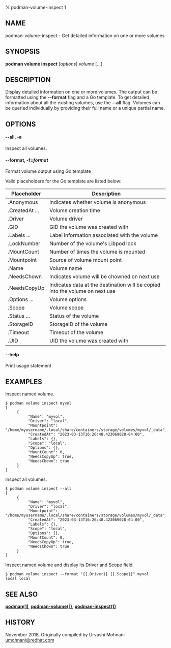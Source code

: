 % podman-volume-inspect 1

## NAME
podman\-volume\-inspect - Get detailed information on one or more volumes

## SYNOPSIS
**podman volume inspect** [*options*] *volume* [...]

## DESCRIPTION

Display detailed information on one or more volumes. The output can be formatted using
the **--format** flag and a Go template. To get detailed information about all the
existing volumes, use the **--all** flag.
Volumes can be queried individually by providing their full name or a unique partial name.


## OPTIONS

#### **--all**, **-a**

Inspect all volumes.

#### **--format**, **-f**=*format*

Format volume output using Go template

Valid placeholders for the Go template are listed below:

| **Placeholder**     | **Description**                                                             |
| ------------------- | --------------------------------------------------------------------------- |
| .Anonymous          | Indicates whether volume is anonymous                                       |
| .CreatedAt ...      | Volume creation time                                                        |
| .Driver             | Volume driver                                                               |
| .GID                | GID the volume was created with                                             |
| .Labels ...         | Label information associated with the volume                                |
| .LockNumber         | Number of the volume's Libpod lock                                          |
| .MountCount         | Number of times the volume is mounted                                       |
| .Mountpoint         | Source of volume mount point                                                |
| .Name               | Volume name                                                                 |
| .NeedsChown         | Indicates volume will be chowned on next use                                |
| .NeedsCopyUp        | Indicates data at the destination will be copied into the volume on next use|
| .Options ...        | Volume options                                                              |
| .Scope              | Volume scope                                                                |
| .Status ...         | Status of the volume                                                        |
| .StorageID          | StorageID of the volume                                                     |
| .Timeout            | Timeout of the volume                                                       |
| .UID                | UID the volume was created with                                             |

#### **--help**

Print usage statement


## EXAMPLES

Inspect named volume.
```
$ podman volume inspect myvol
[
     {
          "Name": "myvol",
          "Driver": "local",
          "Mountpoint": "/home/myusername/.local/share/containers/storage/volumes/myvol/_data",
          "CreatedAt": "2023-03-13T16:26:48.423069028-04:00",
          "Labels": {},
          "Scope": "local",
          "Options": {},
          "MountCount": 0,
          "NeedsCopyUp": true,
          "NeedsChown": true
     }
]
```

Inspect all volumes.
```
$ podman volume inspect --all
[
     {
          "Name": "myvol",
          "Driver": "local",
          "Mountpoint": "/home/myusername/.local/share/containers/storage/volumes/myvol/_data",
          "CreatedAt": "2023-03-13T16:26:48.423069028-04:00",
          "Labels": {},
          "Scope": "local",
          "Options": {},
          "MountCount": 0,
          "NeedsCopyUp": true,
          "NeedsChown": true
     }
]
```

Inspect named volume and display its Driver and Scope field.
```
$ podman volume inspect --format "{{.Driver}} {{.Scope}}" myvol
local local
```

## SEE ALSO
**[podman(1)](podman.1.md)**, **[podman-volume(1)](podman-volume.1.md)**, **[podman-inspect(1)](podman-inspect.1.md)**

## HISTORY
November 2018, Originally compiled by Urvashi Mohnani <umohnani@redhat.com>
